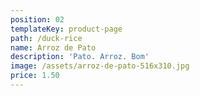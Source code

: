 ```yaml
---
position: 02
templateKey: product-page
path: /duck-rice
name: Arroz de Pato
description: 'Pato. Arroz. Bom'
image: /assets/arroz-de-pato-516x310.jpg
price: 1.50
---
```


